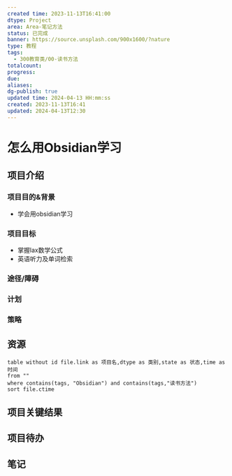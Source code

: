 ```yaml
---
created time: 2023-11-13T16:41:00
dtype: Project
area: Area-笔记方法
status: 已完成
banner: https://source.unsplash.com/900x1600/?nature
type: 教程
tags:
  - 300教育类/00-读书方法
totalcount: 
progress: 
due: 
aliases: 
dg-publish: true
updated time: 2024-04-13 HH:mm:ss
created: 2023-11-13T16:41
updated: 2024-04-13T12:30
---
```


# 怎么用Obsidian学习

## 项目介绍
### 项目目的&背景
- 学会用obsidian学习
### 项目目标
- 掌握lax数学公式
- 英语听力及单词检索
###  途径/障碍


### 计划


### 策略


## 资源

  ```dataview
table without id file.link as 项目名,dtype as 类别,state as 状态,time as 时间
  from ""   
  where contains(tags, "Obsidian") and contains(tags,"读书方法")
  sort file.ctime
  ```


## 项目关键结果


## 项目待办


## 笔记
